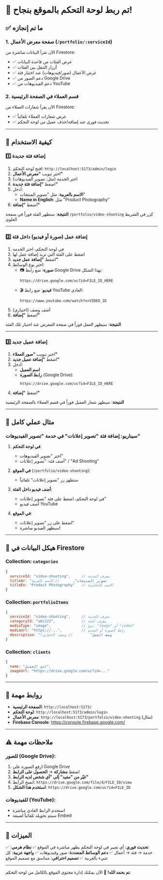# 🎉 تم ربط لوحة التحكم بالموقع بنجاح!

## ✅ ما تم إنجازه

### 1. صفحة معرض الأعمال (`/portfolio/:serviceId`)
الآن تقرأ البيانات مباشرة من Firestore:
- ✅ عرض الفئات من قاعدة البيانات
- ✅ أزرار التنقل بين الفئات
- ✅ عرض الأعمال (صور/فيديوهات) عند اختيار فئة
- ✅ دعم الصور من Google Drive
- ✅ دعم الفيديوهات من YouTube

### 2. قسم العملاء في الصفحة الرئيسية
الآن يقرأ شعارات العملاء من Firestore:
- ✅ عرض شعارات العملاء تلقائياً
- ✅ تحديث فوري عند إضافة/حذف عميل من لوحة التحكم

---

## 🔄 كيفية الاستخدام

### 1️⃣ إضافة فئة جديدة

1. افتح لوحة التحكم: `http://localhost:5173/admin/login`
2. اختر تبويب **"معرض الأعمال"**
3. اختر الخدمة (مثل: تصوير الفيديوهات)
4. اضغط **"إضافة فئة جديدة"**
5. أدخل:
   - **الاسم بالعربية**: مثل "تصوير المنتجات"
   - **Name in English**: مثل "Product Photography"
6. اضغط **"إضافة"**

**النتيجة**: ستظهر الفئة فوراً في صفحة `/portfolio/video-shooting` كزر في الشريط العلوي

---

### 2️⃣ إضافة عمل (صورة أو فيديو) داخل فئة

1. في لوحة التحكم، اختر الخدمة
2. اضغط على الفئة التي تريد إضافة عمل لها
3. اضغط **"إضافة عمل جديد"**
4. اختر نوع الوسائط:
   - 📷 **صورة**: ضع رابط Google Drive بهذا الشكل:
     ```
     https://drive.google.com/uc?id=FILE_ID_HERE
     ```
   - 🎬 **فيديو**: ضع رابط YouTube العادي:
     ```
     https://www.youtube.com/watch?v=VIDEO_ID
     ```
5. أضف وصف (اختياري)
6. اضغط **"إضافة"**

**النتيجة**: سيظهر العمل فوراً في صفحة المعرض عند اختيار تلك الفئة

---

### 3️⃣ إضافة عميل جديد

1. اختر تبويب **"صور العملاء"**
2. اضغط **"إضافة عميل جديد"**
3. أدخل:
   - **اسم العميل**
   - **رابط الصورة** (Google Drive):
     ```
     https://drive.google.com/uc?id=FILE_ID_HERE
     ```
4. اضغط **"إضافة"**

**النتيجة**: سيظهر شعار العميل فوراً في قسم العملاء بالصفحة الرئيسية

---

## 📱 مثال عملي كامل

### سيناريو: إضافة فئة "تصوير إعلانات" في خدمة "تصوير الفيديوهات"

1. **في لوحة التحكم**:
   - اختر "تصوير الفيديوهات"
   - أضف فئة: "تصوير إعلانات" / "Ad Shooting"
   
2. **في الموقع** (`/portfolio/video-shooting`):
   - ستظهر زر "تصوير إعلانات" تلقائياً

3. **أضف فيديو داخل الفئة**:
   - في لوحة التحكم، اضغط على فئة "تصوير إعلانات"
   - أضف فيديو YouTube
   
4. **في الموقع**:
   - اضغط على زر "تصوير إعلانات"
   - سيظهر الفيديو مباشرة!

---

## 🎨 هيكل البيانات في Firestore

### Collection: `categories`
```javascript
{
  serviceId: "video-shooting",     // معرف الخدمة
  titleAr: "تصوير المنتجات",      // الاسم بالعربية
  titleEn: "Product Photography"   // الاسم بالإنجليزية
}
```

### Collection: `portfolioItems`
```javascript
{
  serviceId: "video-shooting",     // معرف الخدمة
  categoryId: "abc123",            // معرف الفئة
  mediaType: "image",              // نوع: "image" أو "video"
  mediaUrl: "https://...",         // رابط الصورة أو الفيديو
  description: "وصف العمل"        // وصف (اختياري)
}
```

### Collection: `clients`
```javascript
{
  name: "اسم العميل",
  imageUrl: "https://drive.google.com/uc?id=..."
}
```

---

## 🔗 روابط مهمة

- **الصفحة الرئيسية**: `http://localhost:5173/`
- **لوحة التحكم**: `http://localhost:5173/admin/login`
- **معرض الأعمال**: `http://localhost:5173/portfolio/video-shooting` (مثال)
- **Firebase Console**: https://console.firebase.google.com/

---

## ⚠️ ملاحظات مهمة

### للصور (Google Drive):
1. ارفع الصورة على Google Drive
2. اضغط **مشاركة** → **الحصول على الرابط**
3. **غيّر من "مقيد" إلى "أي شخص لديه الرابط"**
4. انسخ الرابط: `https://drive.google.com/file/d/FILE_ID/view`
5. **استخدم هذا الشكل**: `https://drive.google.com/uc?id=FILE_ID`

### للفيديوهات (YouTube):
- استخدم الرابط العادي مباشرة
- سيتم تحويله تلقائياً لصيغة Embed

---

## 🎯 الميزات

✅ **تحديث فوري**: أي تغيير في لوحة التحكم يظهر مباشرة في الموقع
✅ **نظام هرمي**: خدمة → فئة → أعمال
✅ **دعم الوسائط المتعددة**: صور وفيديوهات
✅ **واجهة عربية**: كل شيء بالعربية
✅ **تصميم احترافي**: متناسق مع تصميم الموقع

---

**تم بحمد الله! 🎉**
الآن يمكنك إدارة محتوى الموقع بالكامل من لوحة التحكم.
